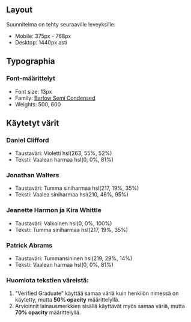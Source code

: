 ## Layout

Suunnitelma on tehty seuraaville leveyksille:

- Mobile:  375px - 768px
- Desktop: 1440px asti


## Typographia

### Font-määrittelyt
- Font size: 13px
- Family: [Barlow Semi Condensed](https://fonts.google.com/specimen/Barlow+Semi+Condensed)
- Weights: 500, 600

## Käytetyt värit

### Daniel Clifford
- Taustaväri: Violetti hsl(263, 55%, 52%)
- Teksti: Vaalean harmaa hsl(0, 0%, 81%)

### Jonathan Walters
- Taustaväri: Tumma siniharmaa hsl(217, 19%, 35%)
- Teksti: Vaalea siniharmaa hsl(210, 46%, 95%)

### Jeanette Harmon ja Kira Whittle
- Taustaväri: Valkoinen hsl(0, 0%, 100%)
- Teksti: Tumma siniharmaa hsl(217, 19%, 35%)
  
### Patrick Abrams
- Taustaväri: Tummansininen hsl(219, 29%, 14%)
- Teksti: Vaalean harmaa hsl(0, 0%, 81%)



### Huomiota tekstien väreistä:

1. "Verified Graduate" käyttää samaa väriä kuin henkilön nimessä on käytetty, mutta **50% opacity** määrittelyllä.
2. Arvioinnit lainausmerkkien sisällä käyttävät myös samaa väriä, mutta **70% opacity** määrittelyllä.
  
